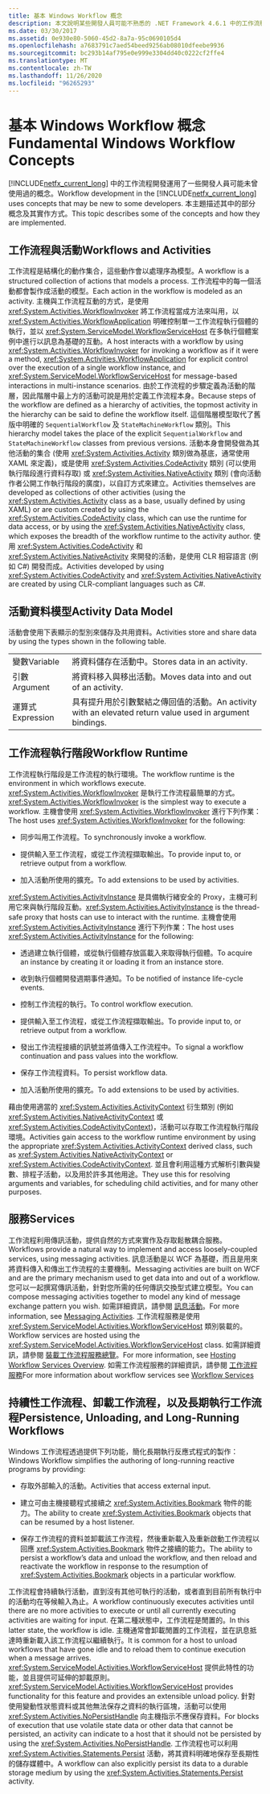 ```yaml
---
title: 基本 Windows Workflow 概念
description: 本文說明某些開發人員可能不熟悉的 .NET Framework 4.6.1 中的工作流程開發概念。
ms.date: 03/30/2017
ms.assetid: 0e930e80-5060-45d2-8a7a-95c0690105d4
ms.openlocfilehash: a7683791c7aed54beed9256ab08010dfeebe9936
ms.sourcegitcommit: bc293b14af795e0e999e3304dd40c0222cf2ffe4
ms.translationtype: MT
ms.contentlocale: zh-TW
ms.lasthandoff: 11/26/2020
ms.locfileid: "96265293"
---
```

# <a name="fundamental-windows-workflow-concepts"></a><span data-ttu-id="e06f1-103">基本 Windows Workflow 概念</span><span class="sxs-lookup"><span data-stu-id="e06f1-103">Fundamental Windows Workflow Concepts</span></span>

<span data-ttu-id="e06f1-104">[!INCLUDE[netfx_current_long](../../../includes/netfx-current-long-md.md)] 中的工作流程開發運用了一些開發人員可能未曾使用過的概念。</span><span class="sxs-lookup"><span data-stu-id="e06f1-104">Workflow development in the [!INCLUDE[netfx_current_long](../../../includes/netfx-current-long-md.md)] uses concepts that may be new to some developers.</span></span> <span data-ttu-id="e06f1-105">本主題描述其中的部分概念及其實作方式。</span><span class="sxs-lookup"><span data-stu-id="e06f1-105">This topic describes some of the concepts and how they are implemented.</span></span>  
  
## <a name="workflows-and-activities"></a><span data-ttu-id="e06f1-106">工作流程與活動</span><span class="sxs-lookup"><span data-stu-id="e06f1-106">Workflows and Activities</span></span>  

 <span data-ttu-id="e06f1-107">工作流程是結構化的動作集合，這些動作會以處理序為模型。</span><span class="sxs-lookup"><span data-stu-id="e06f1-107">A workflow is a structured collection of actions that models a process.</span></span> <span data-ttu-id="e06f1-108">工作流程中的每一個活動都會製作成活動的模型。</span><span class="sxs-lookup"><span data-stu-id="e06f1-108">Each action in the workflow is modeled as an activity.</span></span> <span data-ttu-id="e06f1-109">主機與工作流程互動的方式，是使用 <xref:System.Activities.WorkflowInvoker> 將工作流程當成方法來叫用，以 <xref:System.Activities.WorkflowApplication> 明確控制單一工作流程執行個體的執行，並以 <xref:System.ServiceModel.WorkflowServiceHost> 在多執行個體案例中進行以訊息為基礎的互動。</span><span class="sxs-lookup"><span data-stu-id="e06f1-109">A host interacts with a workflow by using <xref:System.Activities.WorkflowInvoker> for invoking a workflow as if it were a method,  <xref:System.Activities.WorkflowApplication> for explicit control over the execution of a single workflow instance, and <xref:System.ServiceModel.WorkflowServiceHost> for message-based interactions in multi-instance scenarios.</span></span> <span data-ttu-id="e06f1-110">由於工作流程的步驟定義為活動的階層，因此階層中最上方的活動可說是用於定義工作流程本身。</span><span class="sxs-lookup"><span data-stu-id="e06f1-110">Because steps of the workflow are defined as a hierarchy of activities, the topmost activity in the hierarchy can be said to define the workflow itself.</span></span> <span data-ttu-id="e06f1-111">這個階層模型取代了舊版中明確的 `SequentialWorkflow` 及 `StateMachineWorkflow` 類別。</span><span class="sxs-lookup"><span data-stu-id="e06f1-111">This hierarchy model takes the place of the explicit `SequentialWorkflow` and `StateMachineWorkflow` classes from previous versions.</span></span> <span data-ttu-id="e06f1-112">活動本身會開發做為其他活動的集合 (使用 <xref:System.Activities.Activity> 類別做為基底，通常使用 XAML 來定義)，或是使用 <xref:System.Activities.CodeActivity> 類別 (可以使用執行階段進行資料存取) 或 <xref:System.Activities.NativeActivity> 類別 (會向活動作者公開工作執行階段的廣度)，以自訂方式來建立。</span><span class="sxs-lookup"><span data-stu-id="e06f1-112">Activities themselves are developed as collections of other activities (using the <xref:System.Activities.Activity> class as a base, usually defined by using XAML) or are custom created by using the <xref:System.Activities.CodeActivity> class, which can use the runtime for data access, or by using the <xref:System.Activities.NativeActivity> class, which exposes the breadth of the workflow runtime to the activity author.</span></span> <span data-ttu-id="e06f1-113">使用 <xref:System.Activities.CodeActivity> 和 <xref:System.Activities.NativeActivity> 來開發的活動，是使用 CLR 相容語言 (例如 C#) 開發而成。</span><span class="sxs-lookup"><span data-stu-id="e06f1-113">Activities developed by using <xref:System.Activities.CodeActivity> and <xref:System.Activities.NativeActivity> are created by using CLR-compliant languages such as C#.</span></span>  
  
## <a name="activity-data-model"></a><span data-ttu-id="e06f1-114">活動資料模型</span><span class="sxs-lookup"><span data-stu-id="e06f1-114">Activity Data Model</span></span>  

 <span data-ttu-id="e06f1-115">活動會使用下表顯示的型別來儲存及共用資料。</span><span class="sxs-lookup"><span data-stu-id="e06f1-115">Activities store and share data by using the types shown in the following table.</span></span>  
  
|||  
|-|-|  
|<span data-ttu-id="e06f1-116">變數</span><span class="sxs-lookup"><span data-stu-id="e06f1-116">Variable</span></span>|<span data-ttu-id="e06f1-117">將資料儲存在活動中。</span><span class="sxs-lookup"><span data-stu-id="e06f1-117">Stores data in an activity.</span></span>|  
|<span data-ttu-id="e06f1-118">引數</span><span class="sxs-lookup"><span data-stu-id="e06f1-118">Argument</span></span>|<span data-ttu-id="e06f1-119">將資料移入與移出活動。</span><span class="sxs-lookup"><span data-stu-id="e06f1-119">Moves data into and out of an activity.</span></span>|  
|<span data-ttu-id="e06f1-120">運算式</span><span class="sxs-lookup"><span data-stu-id="e06f1-120">Expression</span></span>|<span data-ttu-id="e06f1-121">具有提升用於引數繫結之傳回值的活動。</span><span class="sxs-lookup"><span data-stu-id="e06f1-121">An activity with an elevated return value used in argument bindings.</span></span>|  
  
## <a name="workflow-runtime"></a><span data-ttu-id="e06f1-122">工作流程執行階段</span><span class="sxs-lookup"><span data-stu-id="e06f1-122">Workflow Runtime</span></span>  

 <span data-ttu-id="e06f1-123">工作流程執行階段是工作流程的執行環境。</span><span class="sxs-lookup"><span data-stu-id="e06f1-123">The workflow runtime is the environment in which workflows execute.</span></span> <span data-ttu-id="e06f1-124"><xref:System.Activities.WorkflowInvoker> 是執行工作流程最簡單的方式。</span><span class="sxs-lookup"><span data-stu-id="e06f1-124"><xref:System.Activities.WorkflowInvoker> is the simplest way to execute a workflow.</span></span> <span data-ttu-id="e06f1-125">主機會使用 <xref:System.Activities.WorkflowInvoker> 進行下列作業：</span><span class="sxs-lookup"><span data-stu-id="e06f1-125">The host uses <xref:System.Activities.WorkflowInvoker> for the following:</span></span>  
  
- <span data-ttu-id="e06f1-126">同步叫用工作流程。</span><span class="sxs-lookup"><span data-stu-id="e06f1-126">To synchronously invoke a workflow.</span></span>  
  
- <span data-ttu-id="e06f1-127">提供輸入至工作流程，或從工作流程擷取輸出。</span><span class="sxs-lookup"><span data-stu-id="e06f1-127">To provide input to, or retrieve output from a workflow.</span></span>  
  
- <span data-ttu-id="e06f1-128">加入活動所使用的擴充。</span><span class="sxs-lookup"><span data-stu-id="e06f1-128">To add extensions to be used by activities.</span></span>  
  
 <span data-ttu-id="e06f1-129"><xref:System.Activities.ActivityInstance> 是具備執行緒安全的 Proxy，主機可利用它來與執行階段互動。</span><span class="sxs-lookup"><span data-stu-id="e06f1-129"><xref:System.Activities.ActivityInstance> is the thread-safe proxy that hosts can use to interact with the runtime.</span></span> <span data-ttu-id="e06f1-130">主機會使用 <xref:System.Activities.ActivityInstance> 進行下列作業：</span><span class="sxs-lookup"><span data-stu-id="e06f1-130">The host uses <xref:System.Activities.ActivityInstance> for the following:</span></span>  
  
- <span data-ttu-id="e06f1-131">透過建立執行個體，或從執行個體存放區載入來取得執行個體。</span><span class="sxs-lookup"><span data-stu-id="e06f1-131">To acquire an instance by creating it or loading it from an instance store.</span></span>  
  
- <span data-ttu-id="e06f1-132">收到執行個體開發週期事件通知。</span><span class="sxs-lookup"><span data-stu-id="e06f1-132">To be notified of instance life-cycle events.</span></span>  
  
- <span data-ttu-id="e06f1-133">控制工作流程的執行。</span><span class="sxs-lookup"><span data-stu-id="e06f1-133">To control workflow execution.</span></span>  
  
- <span data-ttu-id="e06f1-134">提供輸入至工作流程，或從工作流程擷取輸出。</span><span class="sxs-lookup"><span data-stu-id="e06f1-134">To provide input to, or retrieve output from a workflow.</span></span>  
  
- <span data-ttu-id="e06f1-135">發出工作流程接續的訊號並將值傳入工作流程中。</span><span class="sxs-lookup"><span data-stu-id="e06f1-135">To signal a workflow continuation and pass values into the workflow.</span></span>  
  
- <span data-ttu-id="e06f1-136">保存工作流程資料。</span><span class="sxs-lookup"><span data-stu-id="e06f1-136">To persist workflow data.</span></span>  
  
- <span data-ttu-id="e06f1-137">加入活動所使用的擴充。</span><span class="sxs-lookup"><span data-stu-id="e06f1-137">To add extensions to be used by activities.</span></span>  
  
 <span data-ttu-id="e06f1-138">藉由使用適當的 <xref:System.Activities.ActivityContext> 衍生類別 (例如 <xref:System.Activities.NativeActivityContext> 或 <xref:System.Activities.CodeActivityContext>)，活動可以存取工作流程執行階段環境。</span><span class="sxs-lookup"><span data-stu-id="e06f1-138">Activities gain access to the workflow runtime environment by using the appropriate <xref:System.Activities.ActivityContext> derived class, such as <xref:System.Activities.NativeActivityContext> or <xref:System.Activities.CodeActivityContext>.</span></span> <span data-ttu-id="e06f1-139">並且會利用這種方式解析引數與變數、排程子活動，以及用於許多其他用途。</span><span class="sxs-lookup"><span data-stu-id="e06f1-139">They use this for resolving arguments and variables, for scheduling child activities, and for many other purposes.</span></span>  
  
## <a name="services"></a><span data-ttu-id="e06f1-140">服務</span><span class="sxs-lookup"><span data-stu-id="e06f1-140">Services</span></span>  

 <span data-ttu-id="e06f1-141">工作流程利用傳訊活動，提供自然的方式來實作及存取鬆散耦合服務。</span><span class="sxs-lookup"><span data-stu-id="e06f1-141">Workflows provide a natural way to implement and access loosely-coupled services, using messaging activities.</span></span> <span data-ttu-id="e06f1-142">訊息活動是以 WCF 為基礎，而且是用來將資料傳入和傳出工作流程的主要機制。</span><span class="sxs-lookup"><span data-stu-id="e06f1-142">Messaging activities are built on WCF and are the primary mechanism used to get data into and out of a workflow.</span></span> <span data-ttu-id="e06f1-143">您可以一起撰寫傳訊活動，針對您所需的任何傳訊交換型式建立模型。</span><span class="sxs-lookup"><span data-stu-id="e06f1-143">You can compose messaging activities together to model any kind of message exchange pattern you wish.</span></span> <span data-ttu-id="e06f1-144">如需詳細資訊，請參閱 [訊息活動](../wcf/feature-details/messaging-activities.md)。</span><span class="sxs-lookup"><span data-stu-id="e06f1-144">For more information, see [Messaging Activities](../wcf/feature-details/messaging-activities.md).</span></span> <span data-ttu-id="e06f1-145">工作流程服務是使用 <xref:System.ServiceModel.Activities.WorkflowServiceHost> 類別裝載的。</span><span class="sxs-lookup"><span data-stu-id="e06f1-145">Workflow services are hosted using the <xref:System.ServiceModel.Activities.WorkflowServiceHost> class.</span></span> <span data-ttu-id="e06f1-146">如需詳細資訊，請參閱 [裝載工作流程服務總覽](../wcf/feature-details/hosting-workflow-services-overview.md)。</span><span class="sxs-lookup"><span data-stu-id="e06f1-146">For more information, see [Hosting Workflow Services Overview](../wcf/feature-details/hosting-workflow-services-overview.md).</span></span> <span data-ttu-id="e06f1-147">如需工作流程服務的詳細資訊，請參閱 [工作流程服務](../wcf/feature-details/workflow-services.md)</span><span class="sxs-lookup"><span data-stu-id="e06f1-147">For more information about workflow services see [Workflow Services](../wcf/feature-details/workflow-services.md)</span></span>  
  
## <a name="persistence-unloading-and-long-running-workflows"></a><span data-ttu-id="e06f1-148">持續性工作流程、卸載工作流程，以及長期執行工作流程</span><span class="sxs-lookup"><span data-stu-id="e06f1-148">Persistence, Unloading, and Long-Running Workflows</span></span>  

 <span data-ttu-id="e06f1-149">Windows 工作流程透過提供下列功能，簡化長期執行反應式程式的製作：</span><span class="sxs-lookup"><span data-stu-id="e06f1-149">Windows Workflow simplifies the authoring of long-running reactive programs by providing:</span></span>  
  
- <span data-ttu-id="e06f1-150">存取外部輸入的活動。</span><span class="sxs-lookup"><span data-stu-id="e06f1-150">Activities that access external input.</span></span>  
  
- <span data-ttu-id="e06f1-151">建立可由主機接聽程式接續之 <xref:System.Activities.Bookmark> 物件的能力。</span><span class="sxs-lookup"><span data-stu-id="e06f1-151">The ability to create <xref:System.Activities.Bookmark> objects that can be resumed by a host listener.</span></span>  
  
- <span data-ttu-id="e06f1-152">保存工作流程的資料並卸載該工作流程，然後重新載入及重新啟動工作流程以回應 <xref:System.Activities.Bookmark> 物件之接續的能力。</span><span class="sxs-lookup"><span data-stu-id="e06f1-152">The ability to persist a workflow’s data and unload the workflow, and then reload and reactivate the workflow in response to the resumption of <xref:System.Activities.Bookmark> objects in a particular workflow.</span></span>  
  
 <span data-ttu-id="e06f1-153">工作流程會持續執行活動，直到沒有其他可執行的活動，或者直到目前所有執行中的活動均在等候輸入為止。</span><span class="sxs-lookup"><span data-stu-id="e06f1-153">A workflow continuously executes activities until there are no more activities to execute or until all currently executing activities are waiting for input.</span></span> <span data-ttu-id="e06f1-154">在第二種狀態中，工作流程是閒置的。</span><span class="sxs-lookup"><span data-stu-id="e06f1-154">In this latter state, the workflow is idle.</span></span> <span data-ttu-id="e06f1-155">主機通常會卸載閒置的工作流程，並在訊息抵達時重新載入該工作流程以繼續執行。</span><span class="sxs-lookup"><span data-stu-id="e06f1-155">It is common for a host to unload workflows that have gone idle and to reload them to continue execution when a message arrives.</span></span> <span data-ttu-id="e06f1-156"><xref:System.ServiceModel.Activities.WorkflowServiceHost> 提供此特性的功能，並且提供可延伸的卸載原則。</span><span class="sxs-lookup"><span data-stu-id="e06f1-156"><xref:System.ServiceModel.Activities.WorkflowServiceHost> provides functionality for this feature and provides an extensible unload policy.</span></span> <span data-ttu-id="e06f1-157">針對使用變動性狀態資料或其他無法保存之資料的執行區塊，活動可以使用 <xref:System.Activities.NoPersistHandle> 向主機指示不應保存資料。</span><span class="sxs-lookup"><span data-stu-id="e06f1-157">For blocks of execution that use volatile state data or other data that cannot be persisted, an activity can indicate to a host that it should not be persisted by using the <xref:System.Activities.NoPersistHandle>.</span></span> <span data-ttu-id="e06f1-158">工作流程也可以利用 <xref:System.Activities.Statements.Persist> 活動，將其資料明確地保存至長期性的儲存媒體中。</span><span class="sxs-lookup"><span data-stu-id="e06f1-158">A workflow can also explicitly persist its data to a durable storage medium by using the <xref:System.Activities.Statements.Persist> activity.</span></span>
